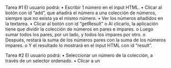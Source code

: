 Tarea #1
El usuario podrá:
• Escribir 1 número en el input HTML.
• Clicar al botón con id “add”, que añadirá el número a una colección de números, siempre que no exista ya el mismo número.
• Ver los números añadidos en la textarea.
• Clicar al botón con id “getResult”
o Al clicarlo, la aplicación tiene que dividir la colección de números en pares e impares.
o Luego sumar todos los pares, por un lado, y todos los impares por otro.
o Después, restará la suma de los números pares con la suma de los números impares.
o Y el resultado lo mostrará en el input HTML con id “result”.


Tarea #2
El usuario podrá:
• Seleccionar un número de la colección, a través de un selector ordenado.
• Clicar a un
